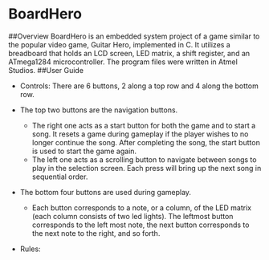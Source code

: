 # BoardHero
##Overview
BoardHero is an embedded system project of a game similar to the popular video game, Guitar Hero, implemented in C. It utilizes a breadboard that holds an LCD screen, LED matrix, a shift register, and an ATmega1284 microcontroller. The program files were written in Atmel Studios. 
##User Guide
* Controls: There are 6 buttons, 2 along a top row and 4 along the bottom row. 
 * The top two buttons are the navigation buttons. 
   * The right one acts as a start button for both the game and to start a song. It resets a game during gameplay if the player wishes to no longer continue the song. After completing the song, the start button is used to start the game again.
    * The left one acts as a scrolling button to navigate between songs to play in the selection screen. Each press will bring up the next song in sequential order.
 * The bottom four buttons are used during gameplay. 
   * Each button corresponds to a note, or a column, of the LED matrix (each column consists of two led lights). The leftmost button corresponds to the left most note, the next button corresponds to the next note to the right, and so forth.

* Rules: 
